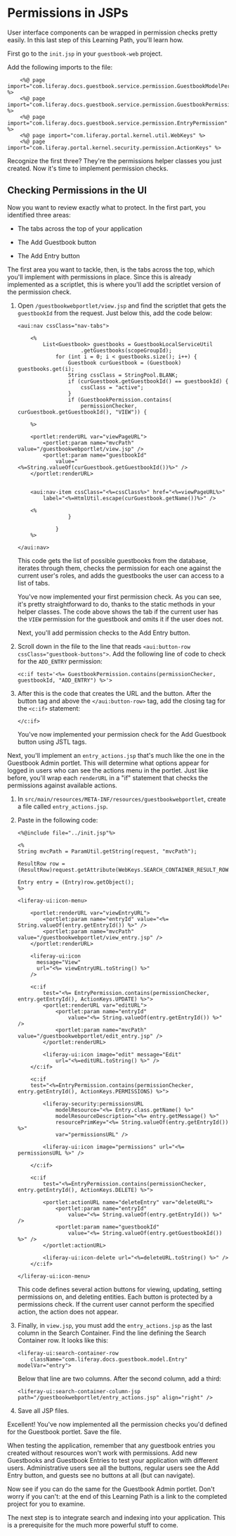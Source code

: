 # Permissions in JSPs

User interface components can be wrapped in permission checks pretty easily. In
this last step of this Learning Path, you'll learn how. 

First go to the `init.jsp` in your `guestbook-web` project.

Add the following imports to the file:

        <%@ page import="com.liferay.docs.guestbook.service.permission.GuestbookModelPermission" %>
        <%@ page import="com.liferay.docs.guestbook.service.permission.GuestbookPermission" %>
        <%@ page import="com.liferay.docs.guestbook.service.permission.EntryPermission" %>
        <%@ page import="com.liferay.portal.kernel.util.WebKeys" %>
        <%@ page import="com.liferay.portal.kernel.security.permission.ActionKeys" %>

Recognize the first three? They're the permissions helper classes you just
created. Now it's time to implement permission checks. 

## Checking Permissions in the UI

Now you want to review exactly what to protect. In the first part, you
identified three areas: 

- The tabs across the top of your application

- The Add Guestbook button

- The Add Entry button

The first area you want to tackle, then, is the tabs across the top, which
you'll implement with permissions in place. Since this is already implemented as
a scriptlet, this is where you'll add the scriptlet version of the permission
check. 

1.  Open `/guestbookwebportlet/view.jsp` and find the scriptlet that gets the
    `guestbookId` from the request. Just below this, add the code below: 

        <aui:nav cssClass="nav-tabs">

            <%
                List<Guestbook> guestbooks = GuestbookLocalServiceUtil
                            .getGuestbooks(scopeGroupId);
                    for (int i = 0; i < guestbooks.size(); i++) {
                        Guestbook curGuestbook = (Guestbook) guestbooks.get(i);
                        String cssClass = StringPool.BLANK;
                        if (curGuestbook.getGuestbookId() == guestbookId) {
                            cssClass = "active";
                        }
                        if (GuestbookPermission.contains(
                            permissionChecker, curGuestbook.getGuestbookId(), "VIEW")) {
                                                
            %>

            <portlet:renderURL var="viewPageURL">
                <portlet:param name="mvcPath" value="/guestbookwebportlet/view.jsp" />
                <portlet:param name="guestbookId"
                    value="<%=String.valueOf(curGuestbook.getGuestbookId())%>" />
            </portlet:renderURL>

                
            <aui:nav-item cssClass="<%=cssClass%>" href="<%=viewPageURL%>"
                label="<%=HtmlUtil.escape(curGuestbook.getName())%>" />

            <%  
                        }
                    
                    }
            %>

        </aui:nav>

    This code gets the list of possible guestbooks from the database, iterates
    through them, checks the permission for each one against the current user's
    roles, and adds the guestbooks the user can access to a list of tabs. 

    You've now implemented your first permission check. As you can see, it's pretty
    straightforward to do, thanks to the static methods in your helper classes. The
    code above shows the tab if the current user has the `VIEW` permission for the
    guestbook and omits it if the user does not. 

    Next, you'll add permission checks to the Add Entry button. 

2.  Scroll down in the file to the line that reads `<aui:button-row
    cssClass="guestbook-buttons">`. Add the following line of code to check for
    the `ADD_ENTRY` permission: 

        <c:if test='<%= GuestbookPermission.contains(permissionChecker, guestbookId, "ADD_ENTRY") %>'>

3.  After this is the code that creates the URL and the button. After the button
    tag and above the `</aui:button-row>` tag, add the closing tag for the 
    `<c:if>` statement: 

        </c:if>

    You've now implemented your permission check for the Add Guestbook button using
    JSTL tags. 

Next, you'll implement an `entry_actions.jsp` that's much like the one in the
Guestbook Admin portlet. This will determine what options appear for logged in
users who can see the actions menu in the portlet. Just like before, you'll wrap
each `renderURL` in a "if" statement that checks the permissions against
available actions.

1.  In `src/main/resources/META-INF/resources/guestbookwebportlet`, create a
    file called `entry_actions.jsp`.

2.  Paste in the following code: 

        <%@include file="../init.jsp"%>

        <%
        String mvcPath = ParamUtil.getString(request, "mvcPath");

        ResultRow row = (ResultRow)request.getAttribute(WebKeys.SEARCH_CONTAINER_RESULT_ROW);

        Entry entry = (Entry)row.getObject(); 
        %>

        <liferay-ui:icon-menu>

            <portlet:renderURL var="viewEntryURL">
                <portlet:param name="entryId" value="<%= String.valueOf(entry.getEntryId()) %>" />
                <portlet:param name="mvcPath" value="/guestbookwebportlet/view_entry.jsp" />
            </portlet:renderURL>

            <liferay-ui:icon
              message="View"
              url="<%= viewEntryURL.toString() %>"
            />

            <c:if
                test="<%= EntryPermission.contains(permissionChecker, entry.getEntryId(), ActionKeys.UPDATE) %>">
                <portlet:renderURL var="editURL">
                    <portlet:param name="entryId"
                        value="<%= String.valueOf(entry.getEntryId()) %>" />
                    <portlet:param name="mvcPath" value="/guestbookwebportlet/edit_entry.jsp" />
                </portlet:renderURL>

                <liferay-ui:icon image="edit" message="Edit"
                    url="<%=editURL.toString() %>" />
            </c:if>
            
            <c:if
            test="<%=EntryPermission.contains(permissionChecker, entry.getEntryId(), ActionKeys.PERMISSIONS) %>">

                <liferay-security:permissionsURL
                    modelResource="<%= Entry.class.getName() %>"
                    modelResourceDescription="<%= entry.getMessage() %>"
                    resourcePrimKey="<%= String.valueOf(entry.getEntryId()) %>"
                    var="permissionsURL" />
            
                <liferay-ui:icon image="permissions" url="<%= permissionsURL %>" />

            </c:if>
            
            <c:if
                test="<%=EntryPermission.contains(permissionChecker, entry.getEntryId(), ActionKeys.DELETE) %>">

                <portlet:actionURL name="deleteEntry" var="deleteURL">
                    <portlet:param name="entryId"
                        value="<%= String.valueOf(entry.getEntryId()) %>" />
                    <portlet:param name="guestbookId"
                        value="<%= String.valueOf(entry.getGuestbookId()) %>" />
                </portlet:actionURL>

                <liferay-ui:icon-delete url="<%=deleteURL.toString() %>" />
            </c:if>

        </liferay-ui:icon-menu>

    This code defines several action buttons for viewing, updating, setting
    permissions on, and deleting entities. Each button is protected by a
    permissions check. If the current user cannot perform the specified action,
    the action does not appear. 

5.  Finally, in `view.jsp`, you must add the `entry_actions.jsp` as the last
    column in the Search Container. Find the line defining the Search Container
    row. It looks like this: 

        <liferay-ui:search-container-row
            className="com.liferay.docs.guestbook.model.Entry" modelVar="entry">

    Below that line are two columns. After the second column, add a third: 

        <liferay-ui:search-container-column-jsp path="/guestbookwebportlet/entry_actions.jsp" align="right" />

6.  Save all JSP files. 

Excellent! You've now implemented all the permission checks you'd defined for
the Guestbook portlet. Save the file. 

When testing the application, remember that any guestbook entries you created
without resources won't work with permissions. Add new Guestbooks and Guestbook
Entries to test your application with different users. Administrative users see
all the buttons, regular users see the Add Entry button, and guests see no
buttons at all (but can navigate).

Now see if you can do the same for the Guestbook Admin portlet. Don't worry if
you can't: at the end of this Learning Path is a link to the completed project
for you to examine. 

The next step is to integrate search and indexing into your application. This is
a prerequisite for the much more powerful stuff to come. 

